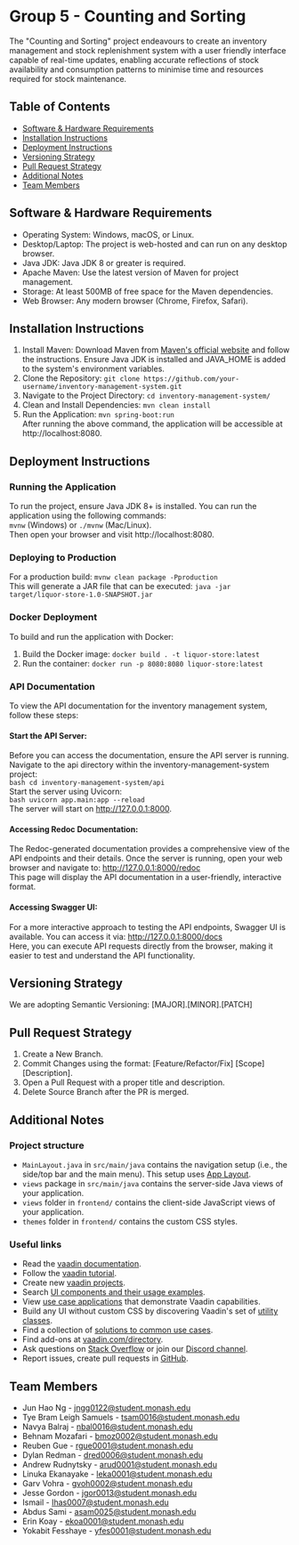 # Group 5 - Counting and Sorting
The "Counting and Sorting" project endeavours to create an inventory management and stock replenishment system with a user friendly interface capable of real-time updates, enabling accurate reflections of stock availability and consumption patterns to minimise time and resources required for stock maintenance. 

## Table of Contents
 - [Software & Hardware Requirements](#item-one)
 - [Installation Instructions](#item-two)
 - [Deployment Instructions](#item-three)
 - [Versioning Strategy](#item-four)
 - [Pull Request Strategy](#item-five)
 - [Additional Notes](#item-six)
 - [Team Members](#item-seven)



<a id="item-one"></a>

## Software & Hardware Requirements
- Operating System: Windows, macOS, or Linux.
- Desktop/Laptop: The project is web-hosted and can run on any desktop browser.
- Java JDK: Java JDK 8 or greater is required.
- Apache Maven: Use the latest version of Maven for project management.
- Storage: At least 500MB of free space for the Maven dependencies.
- Web Browser: Any modern browser (Chrome, Firefox, Safari).

<a id="item-two"></a>

## Installation Instructions
1. Install Maven: Download Maven from [Maven's official website](https://maven.apache.org/download.cgi) and follow the instructions. Ensure Java JDK is installed and JAVA_HOME is added to the system's environment variables.
2. Clone the Repository: 
```git clone https://github.com/your-username/inventory-management-system.git```
3. Navigate to the Project Directory: ```cd inventory-management-system/```
4. Clean and Install Dependencies: ```mvn clean install```
5. Run the Application: ```mvn spring-boot:run``` <br/>
After running the above command, the application will be accessible at http://localhost:8080.

<a id="item-three"></a>

## Deployment Instructions
### Running the Application
To run the project, ensure Java JDK 8+ is installed. You can run the application using the following commands: <br/>
```mvnw``` (Windows) or ```./mvnw``` (Mac/Linux).
<br/>
Then open your browser and visit http://localhost:8080.

### Deploying to Production
For a production build: ```mvnw clean package -Pproduction``` <br/>
This will generate a JAR file that can be executed: ```java -jar target/liquor-store-1.0-SNAPSHOT.jar```

### Docker Deployment
To build and run the application with Docker: <br/>
1. Build the Docker image:
   ```docker build . -t liquor-store:latest```
2. Run the container:
   ```docker run -p 8080:8080 liquor-store:latest```

### API Documentation
To view the API documentation for the inventory management system, follow these steps: <br/>

#### Start the API Server:
Before you can access the documentation, ensure the API server is running. Navigate to the api directory within the inventory-management-system project: <br/>
```bash cd inventory-management-system/api ``` <br/>
Start the server using Uvicorn: <br/>
```bash uvicorn app.main:app --reload``` <br/>
The server will start on http://127.0.0.1:8000.

#### Accessing Redoc Documentation:
The Redoc-generated documentation provides a comprehensive view of the API endpoints and their details. Once the server is running, open your web browser and navigate to:
http://127.0.0.1:8000/redoc <br/>
This page will display the API documentation in a user-friendly, interactive format. <br/>
#### Accessing Swagger UI:
For a more interactive approach to testing the API endpoints, Swagger UI is available. You can access it via:
http://127.0.0.1:8000/docs <br/>
Here, you can execute API requests directly from the browser, making it easier to test and understand the API functionality.


<a id="item-four"></a>

## Versioning Strategy
We are adopting Semantic Versioning: [MAJOR].[MINOR].[PATCH]

<a id="item-five"></a>

## Pull Request Strategy
1. Create a New Branch.
2. Commit Changes using the format: [Feature/Refactor/Fix] [Scope] [Description].
3. Open a Pull Request with a proper title and description.
4. Delete Source Branch after the PR is merged.

<a id="item-six"></a>

## Additional Notes
### Project structure
- ```MainLayout.java``` in ```src/main/java``` contains the navigation setup (i.e., the
side/top bar and the main menu). This setup uses [App Layout](https://vaadin.com/docs/components/app-layout).
- ```views``` package in ```src/main/java``` contains the server-side Java views of your application.
- ```views``` folder in ```frontend/``` contains the client-side JavaScript views of your application.
- ```themes``` folder in ```frontend/``` contains the custom CSS styles.

### Useful links
- Read the [vaadin documentation](https://vaadin.com/docs).
- Follow the [vaadin tutorial](https://vaadin.com/docs/latest/tutorial/overview).
- Create new [vaadin projects](https://start.vaadin.com/).
- Search [UI components and their usage examples](https://vaadin.com/docs/latest/components).
- View [use case applications](https://vaadin.com/examples-and-demos) that demonstrate Vaadin capabilities.
- Build any UI without custom CSS by discovering Vaadin's set of [utility classes](https://vaadin.com/docs/styling/lumo/utility-classes).
- Find a collection of [solutions to common use cases](https://cookbook.vaadin.com/).
- Find add-ons at [vaadin.com/directory](https://vaadin.com/directory).
- Ask questions on [Stack Overflow](https://stackoverflow.com/questions/tagged/vaadin) or join our [Discord channel](https://discord.gg/MYFq5RTbBn).
- Report issues, create pull requests in [GitHub](https://github.com/vaadin).

<a id="item-seven"></a>

## Team Members
- Jun Hao Ng - jngg0122@student.monash.edu
- Tye Bram Leigh Samuels - tsam0016@student.monash.edu
- Navya Balraj - nbal0016@student.monash.edu
- Behnam Mozafari - bmoz0002@student.monash.edu
- Reuben Gue - rgue0001@student.monash.edu
- Dylan Redman - dred0006@student.monash.edu
- Andrew Rudnytsky - arud0001@student.monash.edu
- Linuka Ekanayake - leka0001@student.monash.edu
- Garv Vohra - gvoh0002@student.monash.edu
- Jesse Gordon - jgor0013@student.monash.edu
- Ismail - Ihas0007@student.monash.edu
- Abdus Sami - asam0025@student.monash.edu
- Erin Koay - ekoa0001@student.monash.edu
- Yokabit Fesshaye - yfes0001@student.monash.edu